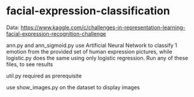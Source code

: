 # facial-expression-classification
Data:  https://www.kaggle.com/c/challenges-in-representation-learning-facial-expression-recognition-challenge

ann.py and ann_sigmoid.py use Artificial Neural Network to classify 1 emotion from the provided set of human expression pictures, while logistic.py does the same using only logistic regression. Run any of these files, to see results

util.py required as prerequisite 

use show_images.py on the dataset to display images



